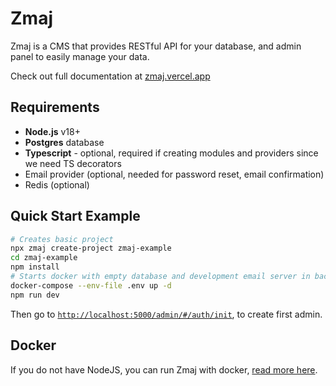 # Zmaj

Zmaj is a CMS that provides RESTful API for your database, and admin panel to easily manage your data.

Check out full documentation at [zmaj.vercel.app](https://zmaj.vercel.app)

## Requirements

- **Node.js** v18+
- **Postgres** database
- **Typescript** - optional, required if creating modules and providers since we need TS decorators
- Email provider (optional, needed for password reset, email confirmation)
- Redis (optional)

## Quick Start Example

```bash
# Creates basic project
npx zmaj create-project zmaj-example
cd zmaj-example
npm install
# Starts docker with empty database and development email server in background
docker-compose --env-file .env up -d
npm run dev
```

Then go to [`http://localhost:5000/admin/#/auth/init`](http://localhost:5000/admin/#/auth/init), to create first admin.

## Docker

If you do not have NodeJS, you can run Zmaj with docker, [read more here](https://zmaj.vercel.app/docs/getting-started/using-docker).
